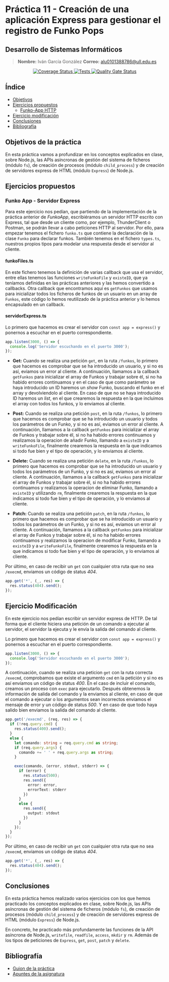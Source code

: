 # Práctica 11 - Creación de una aplicación Express para gestionar el registro de Funko Pops
## Desarrollo de Sistemas Informáticos

> **Nombre:** Iván García González **Correo:** alu0101388786@ull.edu.es
<p align="center">
  <a href='https://coveralls.io/github/ULL-ESIT-INF-DSI-2223/ull-esit-inf-dsi-22-23-prct11-http-express-funko-app-Ivan-Garcia02?branch=main'>
    <img src='https://coveralls.io/repos/github/ULL-ESIT-INF-DSI-2223/ull-esit-inf-dsi-22-23-prct11-http-express-funko-app-Ivan-Garcia02/badge.svg?branch=main' alt='Coverage Status'>
  </a>

  <a href="https://github.com/ULL-ESIT-INF-DSI-2223/ull-esit-inf-dsi-22-23-prct11-http-express-funko-app-Ivan-Garcia02/actions/workflows/node.js.yml">
    <img alt="Tests" src="https://github.com/ULL-ESIT-INF-DSI-2223/ull-esit-inf-dsi-22-23-prct11-http-express-funko-app-Ivan-Garcia02/actions/workflows/node.js.yml/badge.svg">
  </a>

  <a href="https://sonarcloud.io/summary/new_code?id=ULL-ESIT-INF-DSI-2223_ull-esit-inf-dsi-22-23-prct11-http-express-funko-app-Ivan-Garcia02">
    <img alt="Quality Gate Status" src="https://sonarcloud.io/api/project_badges/measure?project=ULL-ESIT-INF-DSI-2223_ull-esit-inf-dsi-22-23-prct11-http-express-funko-app-Ivan-Garcia02&metric=alert_status">
  </a>
</p>


## Índice
- [Objetivos](#objetivos-de-la-práctica)
- [Ejercicios propuestos](#ejercicios-propuestos)
  - [Funko-App HTTP](#funko-app---servidor-express)
- [Ejercicio modificación](#ejercicio-modificación)
- [Conclusiones](#conclusiones)
- [Bibliografía](#bibliografía)


## Objetivos de la práctica
En esta práctica vamos a profundizar en los conceptos explicados en clase, sobre Node.js, las APIs asíncronas de gestión del sistema de ficheros (módulo `fs`), de creación de procesos (módulo `child_process`) y de creación de servidores express de HTML (módulo `Express`) de Node.js.

## Ejercicios propuestos
### Funko App - Servidor Express
Para este ejercicio nos pedían, que partiendo de la implementación de la práctica anterior de *FunkoApp*, escribiéramos un servidor HTTP escrito con Express, tal que desde un cliente como, por ejemplo, ThunderClient o Postman, se podrán llevar a cabo peticiones HTTP al servidor. Por ello, para empezar tenemos el fichero `funko.ts` que contiene la declaración de la clase `Funko` para declarar funkos. 
También tenemos en el fichero `types.ts`, nuestros propios tipos para modelar una respuesta desde el servidor al cliente.

#### funkoFiles.ts
En este fichero tenemos la definición de varias callback que usa el servidor, entre ellas tenemos las funciones `writeFunkoFile` y `existeID`, que ya teníamos definidas en las prácticas anteriores y las hemos convertido a callbacks. Otra callback que encontramos aquí es `getFunkos` que usamos para inicializar todos los ficheros de funkos de un usuario en un array de `Funkos`, este código lo hemos reutilizado de la práctica anterior y lo hemos encapsulado en un callback.

#### servidorExpress.ts
Lo primero que hacemos es crear el servidor con `const app = express()` y ponernos a escuchar en el puerto correspondiente. 
```typescript
app.listen(3000, () => {
  console.log('Servidor escuchando en el puerto 3000');
});
```

- **Get:** Cuando se realiza una petición `get`, en la ruta `/funkos`, lo primero que hacemos es comprobar que se ha introducido un usuario, y si no es así, eviamos un error al cliente. A continuación, llamamos a la callback `getFunkos` para inicializar el array de Funkos y trabajar sobre él, si no ha habido errores continuamos y en el caso de que como parámetro se haya introducido un ID haremos un *show* Funko, buscando el funko en el array y devolviendolo al cliente. En caso de que no se haya introducido ID haremos un *list*, en el que crearemos la respuesta en la que incluimos el array con todos los funkos, y lo enviamos al cliente.

- **Post:** Cuando se realiza una petición `post`, en la ruta `/funkos`, lo primero que hacemos es comprobar que se ha introducido un usuario y todos los parámetros de un Funko, y si no es así, eviamos un error al cliente. A continuación, llamamos a la callback `getFunkos` para inicializar el array de Funkos y trabajar sobre él, si no ha habido errores continuamos y realizamos la operacion de añadir Funko, llamando a `existeID` y a `writeFunkoFile`, finalmente crearemos la respuesta en la que indicamos si todo fue bien y el tipo de operación, y lo enviamos al cliente.

- **Delete:** Cuando se realiza una petición `delete`, en la ruta `/funkos`, lo primero que hacemos es comprobar que se ha introducido un usuario y todos los parámetros de un Funko, y si no es así, eviamos un error al cliente. A continuación, llamamos a la callback `getFunkos` para inicializar el array de Funkos y trabajar sobre él, si no ha habido errores continuamos y realizamos la operacion de eliminar Funko, llamando a `existeID` y utilizando `rm`, finalmente crearemos la respuesta en la que indicamos si todo fue bien y el tipo de operación, y lo enviamos al cliente.

- **Patch:** Cuando se realiza una petición `patch`, en la ruta `/funkos`, lo primero que hacemos es comprobar que se ha introducido un usuario y todos los parámetros de un Funko, y si no es así, eviamos un error al cliente. A continuación, llamamos a la callback `getFunkos` para inicializar el array de Funkos y trabajar sobre él, si no ha habido errores continuamos y realizamos la operacion de modificar Funko, llamando a `existeID` y a `writeFunkoFile`, finalmente crearemos la respuesta en la que indicamos si todo fue bien y el tipo de operación, y lo enviamos al cliente.


Por último, en caso de recibir un `get` con cualquier otra ruta que no sea `/execmd`, enviamos un código de status *404*.
```typescript
app.get('*', (_, res) => {
  res.status(404).send();
});
```


## Ejercicio Modificación
En este ejercicio nos pedían escribir un servidor express de HTTP. De tal forma que el cliente hiciera una petición de un comando a ejecutar al servidor, el servidor la ejecuta y le envía la salida del comando al cliente.

Lo primero que hacemos es crear el servidor con `const app = express()` y ponernos a escuchar en el puerto correspondiente. 
```typescript
app.listen(3000, () => {
  console.log('Servidor escuchando en el puerto 3000');
});
```

A continuación, cuando se realiza una peticion `get` con la ruta correcta `/execmd`, comprobamos que existe el argumento `cmd` en la petición y si no es así enviamos un código de status *400*. En el caso de incluir el comando, creamos un proceso con `exec` para ejecutarlo. Después obtenemos la información de salida del comando y la enviamos al cliente, en caso de que el comando a ejecutar o los argumentos sean incorrectos enviamos el mensaje de error y un código de status *500*. Y en caso de que todo haya salido bien enviamos la salida del comando al cliente.
```typescript
app.get('/execmd', (req, res) => {
  if (!req.query.cmd) {
    res.status(400).send();
  }
  else {
    let comando: string = req.query.cmd as string;
    if (req.query.args) {
      comando += ' ' + req.query.args as string;
    }

    exec(comando, (error, stdout, stderr) => {
      if (error) {
        res.status(500);
        res.send({
          error: error,
          errorText: stderr
        })
      }
      else {
        res.send({
          output: stdout
        })
      }
    }); 
  }
});
```

Por último, en caso de recibir un `get` con cualquier otra ruta que no sea `/execmd`, enviamos un código de status *404*.
```typescript
app.get('*', (_, res) => {
  res.status(404).send();
});
```

## Conclusiones
En esta práctica hemos realizado varios ejercicios con los que hemos practicado los conceptos explicados en clase, sobre Node.js, las APIs asíncronas de gestión del sistema de ficheros (módulo `fs`), de creación de procesos (módulo `child_process`) y de creación de servidores express de HTML (módulo `Express`) de Node.js.

En concreto, he practicado más profundamente las funciones de la API asíncrona de Node.js, `writefile`, `readfile`, `access`, `mkdir` y `rm`. Además de los tipos de peticiones de `Express`, `get`, `post`, `patch` y `delete`.


## Bibliografía
- [Guion de la práctica](https://ull-esit-inf-dsi-2223.github.io/prct11-http-express-funko-app/)
- [Apuntes de la asignatura](https://ull-esit-inf-dsi-2223.github.io/nodejs-theory/)
